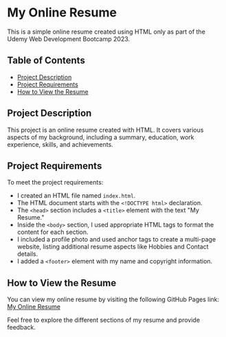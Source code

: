 # My Online Resume

This is a simple online resume created using HTML only as part of the Udemy Web Development Bootcamp 2023.

## Table of Contents
- [Project Description](#project-description)
- [Project Requirements](#project-requirements)
- [How to View the Resume](#how-to-view-the-resume)

## Project Description
This project is an online resume created with HTML. It covers various aspects of my background, including a summary, education, work experience, skills, and achievements.

## Project Requirements
To meet the project requirements:
- I created an HTML file named `index.html`.
- The HTML document starts with the `<!DOCTYPE html>` declaration.
- The `<head>` section includes a `<title>` element with the text "My Resume."
- Inside the `<body>` section, I used appropriate HTML tags to format the content for each section.
- I included a profile photo and used anchor tags to create a multi-page website, listing additional resume aspects like Hobbies and Contact details.
- I added a `<footer>` element with my name and copyright information.

## How to View the Resume
You can view my online resume by visiting the following GitHub Pages link: [My Online Resume](https://yourgithubusername.github.io/SimpleHTMLResume/)

Feel free to explore the different sections of my resume and provide feedback.

